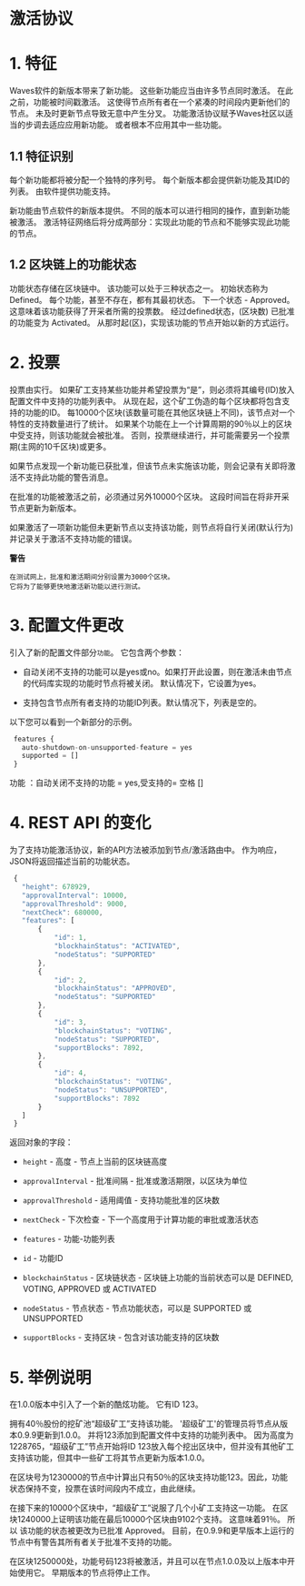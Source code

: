 # 激活协议

# 1. 特征

Waves软件的新版本带来了新功能。 这些新功能应当由许多节点同时激活。 在此之前，功能被时间戳激活。 这使得节点所有者在一个紧凑的时间段内更新他们的节点。 未及时更新节点导致无意中产生分叉。 功能激活协议赋予Waves社区以适当的步调去适应应用新功能。 或者根本不应用其中一些功能。

## 1.1 特征识别

每个新功能都将被分配一个独特的序列号。 每个新版本都会提供新功能及其ID的列表。 由软件提供功能支持。

新功能由节点软件的新版本提供。 不同的版本可以进行相同的操作，直到新功能被激活。 激活特征网络后将分成两部分：实现此功能的节点和不能够实现此功能的节点。

## 1.2 区块链上的功能状态

功能状态存储在区块链中。 该功能可以处于三种状态之一。 初始状态称为 Defined。 每个功能，甚至不存在，都有其最初状态。 下一个状态 - Approved。 这意味着该功能获得了开采者所需的投票数。 经过defined状态，\(区块数\) 已批准的功能变为 Activated。 从那时起\(区\)，实现该功能的节点开始以新的方式运行。

# 2. 投票

投票由实行。 如果矿工支持某些功能并希望投票为“是”，则必须将其编号\(ID\)放入配置文件中支持的功能列表中。 从现在起，这个矿工伪造的每个区块都将包含支持的功能的ID。 每10000个区块\(该数量可能在其他区块链上不同\)，该节点对一个特性的支持数量进行了统计。 如果某个功能在上一个计算周期的90％以上的区块中受支持，则该功能就会被批准。 否则，投票继续进行，并可能需要另一个投票期\(主网的10千区块\)或更多。

如果节点发现一个新功能已获批准，但该节点未实施该功能，则会记录有关即将激活不支持此功能的警告消息。

在批准的功能被激活之前，必须通过另外10000个区块。 这段时间旨在将非开采节点更新为新版本。

如果激活了一项新功能但未更新节点以支持该功能，则节点将自行关闭\(默认行为\)并记录关于激活不支持功能的错误。

**警告**

```
在测试网上，批准和激活期间分别设置为3000个区块。
它将为了能够更快地激活新功能以进行测试。
```

# 3. 配置文件更改

引入了新的配置文件部分`功能`。 它包含两个参数：

* 自动关闭不支持的功能可以是yes或no。如果打开此设置，则在激活未由节点的代码库实现的功能时节点将被关闭。 默认情况下，它设置为yes。

* 支持包含节点所有者支持的功能ID列表。默认情况下，列表是空的。

以下您可以看到一个新部分的示例。

```js
 features {
   auto-shutdown-on-unsupported-feature = yes
   supported = []
 }
```
功能 ：自动关闭不支持的功能 = yes,受支持的= 空格 []

# 4. REST API 的变化

为了支持功能激活协议，新的API方法被添加到节点/激活路由中。 作为响应，JSON将返回描述当前的功能状态。

```js
 {
   "height": 678929,
   "approvalInterval": 10000,
   "approvalThreshold": 9000,
   "nextCheck": 680000,
   "features": [
       {
           "id": 1,
           "blockhainStatus": "ACTIVATED",
           "nodeStatus": "SUPPORTED"
       },
       {
           "id": 2,
           "blockhainStatus": "APPROVED",
           "nodeStatus": "SUPPORTED"
       },
       {
           "id": 3,
           "blockchainStatus": "VOTING",
           "nodeStatus": "SUPPORTED",
           "supportBlocks": 7892,
       },
       {
           "id": 4,
           "blockchainStatus": "VOTING",
           "nodeStatus": "UNSUPPORTED",
           "supportBlocks": 7892
       }
   ]
 }
```

返回对象的字段：

* `height` - 高度 - 节点上当前的区块链高度

* `approvalInterval` - 批准间隔 - 批准或激活期限，以区块为单位

* `approvalThreshold` - 适用阈值 - 支持功能批准的区块数

* `nextCheck` - 下次检查 - 下一个高度用于计算功能的审批或激活状态

* `features` - 功能-功能列表

* `id` - 功能ID

* `blockchainStatus` - 区块链状态 - 区块链上功能的当前状态可以是 DEFINED, VOTING, APPROVED 或 ACTIVATED

* `nodeStatus` - 节点状态 - 节点功能状态，可以是 SUPPORTED 或 UNSUPPORTED

* `supportBlocks` - 支持区块 - 包含对该功能支持的区块数

# 5. 举例说明

在1.0.0版本中引入了一个新的酷炫功能。 它有ID 123。

拥有40％股份的挖矿池“超级矿工”支持该功能。 '超级矿工'的管理员将节点从版本0.9.9更新到1.0.0。 并将123添加到配置文件中支持的功能列表中。 因为高度为1228765，“超级矿工”节点开始将ID 123放入每个挖出区块中，但并没有其他矿工支持该功能，但其中一些矿工将其节点更新为版本1.0.0。

在区块号为1230000的节点中计算出只有50％的区块支持功能123。因此，功能状态保持不变，投票在该时间段内不成立，由此继续。

在接下来的10000个区块中，“超级矿工”说服了几个小矿工支持这一功能。 在区块1240000上证明该功能在最后10000个区块由9102个支持。 这意味着91％。 所以 该功能的状态被更改为已批准 Approved。 目前，在0.9.9和更早版本上运行的节点中有警告其所有者关于批准不支持的功能。

在区块1250000处，功能号码123将被激活，并且可以在节点1.0.0及以上版本中开始使用它。 早期版本的节点将停止工作。
